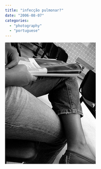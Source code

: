 ```yaml
---
title: "infecção pulmonar?"
date: "2006-08-07"
categories: 
  - "photography"
  - "portuguese"
---
```


[![](images/infeccaopulmunar.0.jpg)](http://photos1.blogger.com/blogger/7083/408/1600/infeccaopulmunar.1.jpg)
